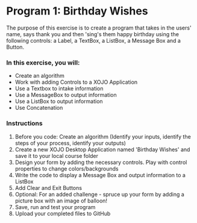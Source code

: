 <h1>Program 1: Birthday Wishes</h1>
<p>The purpose of this exercise is to create a program that takes in the users' name, says thank you and then 'sing's them happy birthday using the following controls:  a Label, a TextBox, a ListBox, a Message Box and a Button.</p>
<h3>In this exercise, you will:</h3>
<ul><li>Create an algorithm</li>
<li>Work with adding Controls to a XOJO Application</li>
<li>Use a Textbox to intake information</li>
<li>Use a MessageBox to output information</li>
<li>Use a ListBox to output information</li><li>Use Concatenation</li>
</ul><h3>Instructions</h3>
<ol><li>Before you code: Create an algorithm (Identify your inputs, identify the steps of your process, identify your outputs)</li>
<li>Create a new XOJO Desktop Application named 'Birthday Wishes' and save it to your local course folder</li>
<li>Design your form by adding the necessary controls.  Play with control properties to change colors/backgrounds</li>
<li>Write the code to display a Message Box and output information to a ListBox</li>
<li>Add Clear and Exit Buttons</li>
<li>Optional:  For an added challenge - spruce up your form by adding a picture box with an image of balloon!</li>
<li>Save, run and test your program</li>
<li>Upload your completed files to GitHub</li>
</ol> 
